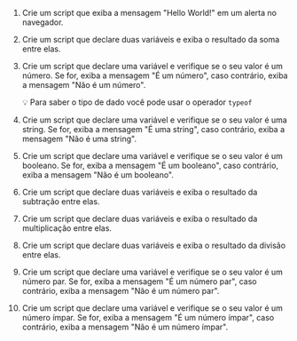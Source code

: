 1. Crie um script que exiba a mensagem "Hello World!" em um alerta no navegador.
2. Crie um script que declare duas variáveis e exiba o resultado da soma entre elas.
3. Crie um script que declare uma variável e verifique se o seu valor é um número. Se for, exiba a mensagem "É um número", caso contrário, exiba a mensagem "Não é um número".
    
    💡 Para saber o tipo de dado você pode usar o operador `typeof`
    
4. Crie um script que declare uma variável e verifique se o seu valor é uma string. Se for, exiba a mensagem "É uma string", caso contrário, exiba a mensagem "Não é uma string".
5. Crie um script que declare uma variável e verifique se o seu valor é um booleano. Se for, exiba a mensagem "É um booleano", caso contrário, exiba a mensagem "Não é um booleano".
6. Crie um script que declare duas variáveis e exiba o resultado da subtração entre elas.
7. Crie um script que declare duas variáveis e exiba o resultado da multiplicação entre elas.
8. Crie um script que declare duas variáveis e exiba o resultado da divisão entre elas.
9. Crie um script que declare uma variável e verifique se o seu valor é um número par. Se for, exiba a mensagem "É um número par", caso contrário, exiba a mensagem "Não é um número par".
10. Crie um script que declare uma variável e verifique se o seu valor é um número ímpar. Se for, exiba a mensagem "É um número ímpar", caso contrário, exiba a mensagem "Não é um número ímpar".